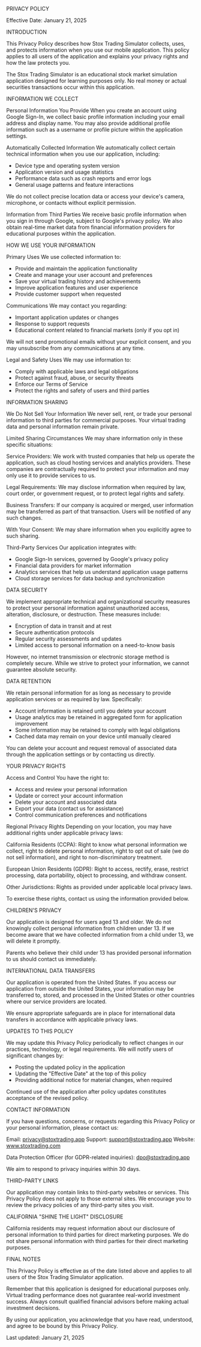 PRIVACY POLICY

Effective Date: January 21, 2025

INTRODUCTION

This Privacy Policy describes how Stox Trading Simulator collects, uses, and protects information when you use our mobile application. This policy applies to all users of the application and explains your privacy rights and how the law protects you.

The Stox Trading Simulator is an educational stock market simulation application designed for learning purposes only. No real money or actual securities transactions occur within this application.

INFORMATION WE COLLECT

Personal Information You Provide
When you create an account using Google Sign-In, we collect basic profile information including your email address and display name. You may also provide additional profile information such as a username or profile picture within the application settings.

Automatically Collected Information
We automatically collect certain technical information when you use our application, including:
- Device type and operating system version
- Application version and usage statistics
- Performance data such as crash reports and error logs
- General usage patterns and feature interactions

We do not collect precise location data or access your device's camera, microphone, or contacts without explicit permission.

Information from Third Parties
We receive basic profile information when you sign in through Google, subject to Google's privacy policy. We also obtain real-time market data from financial information providers for educational purposes within the application.

HOW WE USE YOUR INFORMATION

Primary Uses
We use collected information to:
- Provide and maintain the application functionality
- Create and manage your user account and preferences
- Save your virtual trading history and achievements
- Improve application features and user experience
- Provide customer support when requested

Communications
We may contact you regarding:
- Important application updates or changes
- Response to support requests
- Educational content related to financial markets (only if you opt in)

We will not send promotional emails without your explicit consent, and you may unsubscribe from any communications at any time.

Legal and Safety Uses
We may use information to:
- Comply with applicable laws and legal obligations
- Protect against fraud, abuse, or security threats
- Enforce our Terms of Service
- Protect the rights and safety of users and third parties

INFORMATION SHARING

We Do Not Sell Your Information
We never sell, rent, or trade your personal information to third parties for commercial purposes. Your virtual trading data and personal information remain private.

Limited Sharing Circumstances
We may share information only in these specific situations:

Service Providers: We work with trusted companies that help us operate the application, such as cloud hosting services and analytics providers. These companies are contractually required to protect your information and may only use it to provide services to us.

Legal Requirements: We may disclose information when required by law, court order, or government request, or to protect legal rights and safety.

Business Transfers: If our company is acquired or merged, user information may be transferred as part of that transaction. Users will be notified of any such changes.

With Your Consent: We may share information when you explicitly agree to such sharing.

Third-Party Services
Our application integrates with:
- Google Sign-In services, governed by Google's privacy policy
- Financial data providers for market information
- Analytics services that help us understand application usage patterns
- Cloud storage services for data backup and synchronization

DATA SECURITY

We implement appropriate technical and organizational security measures to protect your personal information against unauthorized access, alteration, disclosure, or destruction. These measures include:
- Encryption of data in transit and at rest
- Secure authentication protocols
- Regular security assessments and updates
- Limited access to personal information on a need-to-know basis

However, no internet transmission or electronic storage method is completely secure. While we strive to protect your information, we cannot guarantee absolute security.

DATA RETENTION

We retain personal information for as long as necessary to provide application services or as required by law. Specifically:
- Account information is retained until you delete your account
- Usage analytics may be retained in aggregated form for application improvement
- Some information may be retained to comply with legal obligations
- Cached data may remain on your device until manually cleared

You can delete your account and request removal of associated data through the application settings or by contacting us directly.

YOUR PRIVACY RIGHTS

Access and Control
You have the right to:
- Access and review your personal information
- Update or correct your account information
- Delete your account and associated data
- Export your data (contact us for assistance)
- Control communication preferences and notifications

Regional Privacy Rights
Depending on your location, you may have additional rights under applicable privacy laws:

California Residents (CCPA): Right to know what personal information we collect, right to delete personal information, right to opt out of sale (we do not sell information), and right to non-discriminatory treatment.

European Union Residents (GDPR): Right to access, rectify, erase, restrict processing, data portability, object to processing, and withdraw consent.

Other Jurisdictions: Rights as provided under applicable local privacy laws.

To exercise these rights, contact us using the information provided below.

CHILDREN'S PRIVACY

Our application is designed for users aged 13 and older. We do not knowingly collect personal information from children under 13. If we become aware that we have collected information from a child under 13, we will delete it promptly.

Parents who believe their child under 13 has provided personal information to us should contact us immediately.

INTERNATIONAL DATA TRANSFERS

Our application is operated from the United States. If you access our application from outside the United States, your information may be transferred to, stored, and processed in the United States or other countries where our service providers are located.

We ensure appropriate safeguards are in place for international data transfers in accordance with applicable privacy laws.

UPDATES TO THIS POLICY

We may update this Privacy Policy periodically to reflect changes in our practices, technology, or legal requirements. We will notify users of significant changes by:
- Posting the updated policy in the application
- Updating the "Effective Date" at the top of this policy
- Providing additional notice for material changes, when required

Continued use of the application after policy updates constitutes acceptance of the revised policy.

CONTACT INFORMATION

If you have questions, concerns, or requests regarding this Privacy Policy or your personal information, please contact us:

Email: privacy@stoxtrading.app
Support: support@stoxtrading.app
Website: www.stoxtrading.com

Data Protection Officer (for GDPR-related inquiries): dpo@stoxtrading.app

We aim to respond to privacy inquiries within 30 days.

THIRD-PARTY LINKS

Our application may contain links to third-party websites or services. This Privacy Policy does not apply to those external sites. We encourage you to review the privacy policies of any third-party sites you visit.

CALIFORNIA "SHINE THE LIGHT" DISCLOSURE

California residents may request information about our disclosure of personal information to third parties for direct marketing purposes. We do not share personal information with third parties for their direct marketing purposes.

FINAL NOTES

This Privacy Policy is effective as of the date listed above and applies to all users of the Stox Trading Simulator application. 

Remember that this application is designed for educational purposes only. Virtual trading performance does not guarantee real-world investment success. Always consult qualified financial advisors before making actual investment decisions.

By using our application, you acknowledge that you have read, understood, and agree to be bound by this Privacy Policy.

Last updated: January 21, 2025